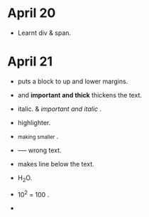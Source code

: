 # April 20

*  Learnt div & span.

# April 21

* <p></p> puts a block to up and lower margins.

* <b></b> and <strong>important and thick</strong> thickens the text.

* <i></i> italic. & <em>important and italic</em> .

* <mark></mark> highlighter.

* <small>making smaller</small> .

* <s>---</s> <del></del> wrong text.

* <ins></ins> makes line below the text.

* H<sub>2</sub>O.

* 10<sup>2</sup> = 100 .

*

